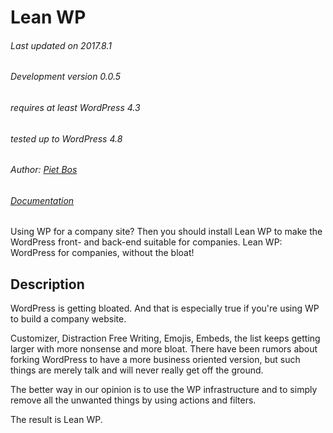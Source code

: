 # Lean WP

<!-- [![plugin version](https://img.shields.io/wordpress/plugin/v/lean-wp.svg)](https://wordpress.org/plugins/lean-wp) -->

###### Last updated on 2017.8.1
###### Development version 0.0.5
###### requires at least WordPress 4.3
###### tested up to WordPress 4.8
###### Author: [Piet Bos](https://github.com/senlin)
###### [Documentation](https://so-wp.com/lean-wp-docs/)

Using WP for a company site? Then you should install Lean WP to make the WordPress front- and back-end suitable for companies.
Lean WP: WordPress for companies, without the bloat!

## Description

WordPress is getting bloated. And that is especially true if you're using WP to build a company website. 

Customizer, Distraction Free Writing, Emojis, Embeds, the list keeps getting larger with more nonsense and more bloat. There have been rumors about forking WordPress to have a more business oriented version, but such things are merely talk and will never really get off the ground.

The better way in our opinion is to use the WP infrastructure and to simply remove all the unwanted things by using actions and filters.

The result is Lean WP.
